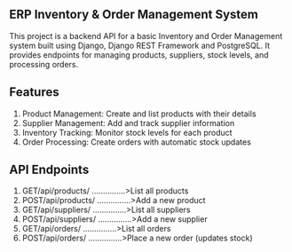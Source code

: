## ERP Inventory & Order Management System

This project is a backend API for a basic Inventory and Order Management system built using Django, Django REST Framework and PostgreSQL. It provides endpoints for managing products, suppliers, stock levels, and processing orders.

## Features

1. Product Management: Create and list products with their details
2. Supplier Management: Add and track supplier information
3. Inventory Tracking: Monitor stock levels for each product
4. Order Processing: Create orders with automatic stock updates

## API Endpoints
1. GET/api/products/    ...............>List all products
2. POST/api/products/   ...............>Add a new product
3. GET/api/suppliers/   ...............>List all suppliers
4. POST/api/suppliers/  ...............>Add a new supplier
5. GET/api/orders/      ...............>List all orders
6. POST/api/orders/     ...............>Place a new order (updates stock)
